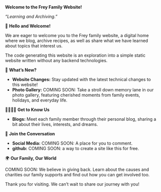 
**Welcome to the Frey Family Website!**

_“Learning and Archiving.”_

🌟 **Hello and Welcome!**

We are eager to welcome you to the Frey family website, a digital home where we blog, archive recipes, as well as share what we have learned about topics that interest us.

The code generating this website is an exploration into a simple static website written without any backend technologies.

📅 **What’s New?**

- **Website Changes:** Stay updated with the latest technical changes to this website!
- **Photo Gallery:** COMING SOON: Take a stroll down memory lane in our photo gallery, featuring cherished moments from family events, holidays, and everyday life.

👨‍👩‍👧‍👦 **Get to Know Us**

- **Blogs:** Meet each family member through their personal blog, sharing a bit about their lives, interests, and dreams.

💬 **Join the Conversation**

- **Social Media:** COMING SOON: A place for you to comment.
- **github:** COMING SOON: a way to create a site like this for free.

🌍 **Our Family, Our World**

COMING SOON: We believe in giving back. Learn about the causes and charities our family supports and find out how you can get involved too.


Thank you for visiting. We can’t wait to share our journey with you!
